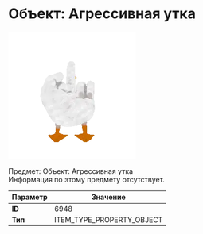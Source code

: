 # Объект: Агрессивная утка

![Item Image](../img/6948.webp?raw=true)

Предмет: Объект: Агрессивная утка<br>Информация по этому предмету отсутствует.


| Параметр | Значение |
|----------|----------|
| **ID** | 6948 |
| **Тип** | ITEM_TYPE_PROPERTY_OBJECT |

